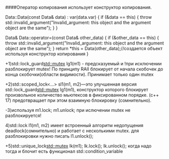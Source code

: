 ####Оператор копирования использует конструктор копирования.

Data::Data(const Data& data) : var(data.var)
{
	if (&data == this)
	{
		throw std::invalid_argument("Invalid_argument: this object and the argument object are the same");
	}
}

Data& Data::operator=(const Data& other_data)
{
	if (&other_data == this)
	{
		throw std::invalid_argument("Invalid_argument: this object and the argument object are the same");
	}
	return *this = Data(other_data);//создается объект используя конструктор копирования
}

+1)std::lock_guard<std::mutex> lg1(m1) - предсказуемый и !при исключении разблокирует mutex! 
По принципу RAII блокирует от начала скобочек до конца скобочки(области видимости).
Принимает только один mutex

+2)std::scoped_lock<...> sl1(m1, m2)—это улучшенная версия std::lock_guard<std::mutex> lg1(m1),
конструктор которого блокирует произвольное количество мьютексов в фиксированном порядке. (c++ 17)
предотвращает при этом взаимную блокировку (сомнительно).

-3)используя m1.lock; m1.unlock; при ислючении mutex не разблокируется! 

4)std::lock l1(m1, m2) имеет встроенный алгоритм недопущения deadlock(сомнительно) и работает с несколькими mutex. для разблокировки нужно писать l1.unlock();

+5)std::unique_lock<std::mutex> lk(m1); lk.lock(); lk.unlock(); когда надо тогда и блочит
есть функционал std::condition_variable


